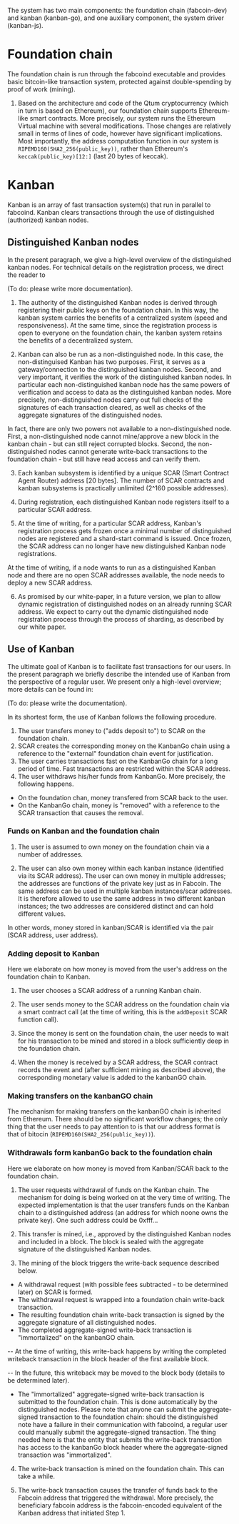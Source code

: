 
The system has two main components: the foundation chain (fabcoin-dev) and kanban (kanban-go), and one auxiliary component, the system driver (kanban-js). 

# Foundation chain
The foundation chain is run through the fabcoind executable and provides basic bitcoin-like transaction system, protected against double-spending by proof of work (mining).

1. Based on the architecture and code of the Qtum cryptocurrency (which in turn is based on Ethereum), our foundation chain supports Ethereum-like smart contracts. More precisely, our system runs the Ethereum Virtual machine with several modifications. Those changes are relatively small in terms of lines of code, however have significant implications. Most importantly, the address computation function in our system is ``RIPEMD160(SHA2_256(public_key))``, rather than Ethereum's ``keccak(public_key)[12:]`` (last 20 bytes of keccak).

# Kanban 

Kanban is an array of fast transaction system(s) that run in parallel to fabcoind. Kanban clears transactions through the use of distinguished (authorized) kanban nodes.

## Distinguished Kanban nodes

In the present paragraph, we give a high-level overview of the distinguished kanban nodes. For technical details on the registration process, we direct the reader to


(To do: please write more documentation).


1. The authority of the distinguished Kanban nodes is derived through registering their public keys on the foundation chain. In this way, the kanban system carries the benefits of a centralized system (speed and responsiveness). At the same time, since the registration process is open to everyone on the foundation chain, the kanban system retains the benefits of a decentralized system.

2. Kanban can also be run as a non-distinguished node. In this case, the non-distinguised Kanban has two purposes. First, it serves as a gateway/connection to the distinguished kanban nodes. Second, and very important, it verifies the work of the distinguished kanban nodes. In particular each non-distinguished kanban node has the same powers of verification and access to data as the distinguished kanban nodes. More precisely, non-distinguished nodes carry out full checks of the signatures of each transaction cleared, as well as checks of the aggregate signatures of the distinguished nodes.

In fact, there are only two powers not available to a non-distinguished node. First, a non-distinguished node cannot mine/approve a new block in the kanban chain - but can still reject corrupted blocks. Second, the non-distinguished nodes cannot generate write-back transactions to the foundation chain - but still have read access and can verify them. 

3. Each kanban subsystem is identified by a unique SCAR (Smart Contract Agent Router) address [20 bytes]. The number of SCAR contracts and kanban subsystems is practically unlimited (2^160 possible addresses).

4. During registration, each distinguished Kanban node registers itself to a particular SCAR address. 

5. At the time of writing, for a particular SCAR address, Kanban's registration process gets frozen once a minimal number of distinguished nodes are registered and a shard-start command is issued. Once frozen, the SCAR address can no longer have new distinguished Kanban node registrations.

At the time of writing, if a node wants to run as a distinguished Kanban node and there are no open SCAR addresses available, the node needs to deploy a new SCAR address.

6. As promised by our white-paper, in a future version, we plan to allow dynamic registration of distinguished nodes on an already running SCAR address. We expect to carry out the dynamic distinguished node registration process through the process of sharding, as described by our white paper.

## Use of Kanban

The ultimate goal of Kanban is to facilitate fast transactions for our users. In the present paragraph we briefly describe the intended use of Kanban from the perspective of a regular user. We present only a high-level overview; more details can be found in:

(To do: please write the documentation).

In its shortest form, the use of Kanban follows the following procedure.

1. The user transfers money to ("adds deposit to") to SCAR on the foundation chain.
2. SCAR creates the corresponding money on the KanbanGo chain using a reference to the "external" foundation chain event for justification.
3. The user carries transactions fast on the KanbanGo chain for a long period of time. Fast transactions are restricted within the SCAR address.
4. The user withdraws his/her funds from KanbanGo. More precisely, the following happens. 
- On the foundation chan, money transfered from SCAR back to the user.
- On the KanbanGo chain, money is "removed" with a reference to the SCAR transaction that causes the removal. 


### Funds on Kanban and the foundation chain
1. The user is assumed to own money on the foundation chain via a number of addresses. 

2. The user can also own money within each kanban instance (identified via its SCAR address). The user can own money in multiple addresses; the addresses are functions of the private key just as in Fabcoin. The same address can be used in multiple kanban instances/scar addresses. It is therefore allowed to use the same address in two different kanban instances; the two addresses are considered distinct and can hold different values.

In other words, money stored in kanban/SCAR is identified via the pair (SCAR address, user address).


### Adding deposit to Kanban
Here we elaborate on how money is moved from the user's address on the foundation chain to Kanban. 

1. The user chooses a SCAR address of a running Kanban chain.

2. The user sends money to the SCAR address on the foundation chain via a smart contract call (at the time of writing, this is the ``addDeposit`` SCAR function call). 

3. Since the money is sent on the foundation chain, the user needs to wait for his transaction to be mined and stored in a block sufficiently deep in the foundation chain. 

4. When the money is received by a SCAR address, the SCAR contract records the event and (after sufficient mining as described above), the corresponding monetary value is added to the kanbanGO chain.

### Making transfers on the kanbanGO chain

The mechanism for making transfers on the kanbanGO chain is inherited from Ethereum. There should be no significant workflow changes; the only thing that the user needs to pay attention to is that our address format is that of bitocin (``RIPEMD160(SHA2_256(public_key))``). 

### Withdrawals form kanbanGo back to the foundation chain
Here we elaborate on how money is moved from Kanban/SCAR back to the foundation chain.

1. The user requests withdrawal of funds on the Kanban chain. The mechanism for doing is being worked on at the very time of writing. The expected implementation is that the user transfers funds on the Kanban chain to a distinguished address (an address for which noone owns the private key). One such address could be 0xfff...

2. This transfer is mined, i.e., approved by the distinguished Kanban nodes and included in a block. The block is sealed with the aggregate signature of the distinguished Kanban nodes.

3. The mining of the block triggers the write-back sequence described below.

- A withdrawal request (with possible fees subtracted - to be determined later) on SCAR is formed.
- The withdrawal request is wrapped into a foundation chain write-back transaction.
- The resulting foundation chain write-back transaction is signed by the aggregate signature of all distinguished nodes.
- The completed aggregate-signed write-back transaction is "immortalized" on the kanbanGO chain. 

-- At the time of writing, this write-back happens by writing the completed writeback transaction in the block header of the first available block.

-- In the future, this writeback may be moved to the block body (details to be determined later).

- The "immortalized" aggregate-signed write-back transaction is submitted to the foundation chain. This is done automatically by the distinguished nodes. Please note that anyone can submit the aggregate-signed transaction to the foundation chain: should the distinguished note have a failure in their communication with fabcoind, a regular user could manually submit the aggregate-signed transaction. The thing needed here is that the entity that submits the write-back transaction has access to the kanbanGo block header where the aggregate-signed transaction was "immortalized". 

4. The write-back transaction is mined on the foundation chain. This can take a while.

5. The write-back transaction causes the transfer of funds back to the Fabcoin address that triggered the withdrawal. More precisely, the beneficiary fabcoin address is the fabcoin-encoded equivalent of the Kanban address that initiated Step 1. 